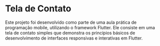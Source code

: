 # **Tela de Contato**
Este projeto foi desenvolvido como parte de uma aula prática de programação mobile, utilizando o framework Flutter. Ele consiste em uma tela de contato simples que demonstra os princípios básicos de desenvolvimento de interfaces responsivas e interativas em Flutter.
